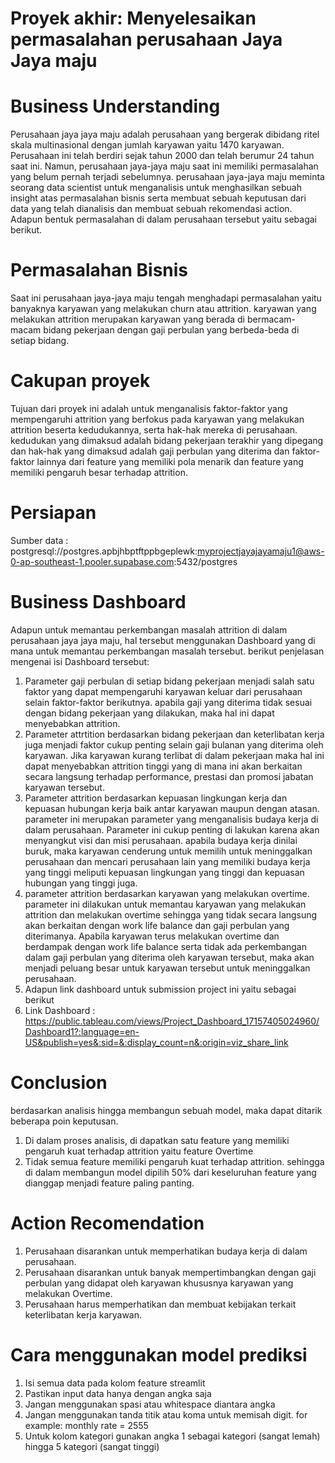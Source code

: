 # Proyek akhir: Menyelesaikan permasalahan perusahaan Jaya Jaya maju
# Business Understanding
Perusahaan jaya jaya maju adalah perusahaan yang bergerak dibidang ritel skala multinasional
dengan jumlah karyawan yaitu 1470 karyawan. Perusahaan ini telah berdiri sejak tahun 2000 dan telah berumur 24 tahun saat ini.
Namun, perusahaan jaya-jaya maju saat ini memiliki permasalahan yang belum pernah terjadi sebelumnya. perusahaan jaya-jaya maju 
meminta seorang data scientist untuk menganalisis untuk menghasilkan sebuah insight atas permasalahan bisnis serta
membuat sebuah keputusan dari data yang telah dianalisis dan membuat sebuah rekomendasi action. 
Adapun bentuk permasalahan di dalam perusahaan tersebut yaitu sebagai berikut.
# Permasalahan Bisnis
Saat ini perusahaan jaya-jaya maju tengah menghadapi permasalahan yaitu banyaknya karyawan yang melakukan churn atau attrition.
karyawan yang melakukan attrition merupakan karyawan yang berada di bermacam-macam bidang pekerjaan dengan gaji perbulan yang berbeda-beda di setiap bidang.
# Cakupan proyek
Tujuan dari proyek ini adalah untuk menganalisis faktor-faktor yang mempengaruhi attrition yang berfokus pada karyawan yang melakukan attrition beserta kedudukannya, serta hak-hak mereka di perusahaan. kedudukan yang dimaksud adalah bidang pekerjaan terakhir yang dipegang dan hak-hak yang dimaksud adalah gaji perbulan yang diterima dan faktor-faktor lainnya dari feature yang memiliki pola menarik dan feature yang memiliki pengaruh besar terhadap attrition.
# Persiapan
Sumber data : postgresql://postgres.apbjhbptftppbgeplewk:myprojectjayajayamaju1@aws-0-ap-southeast-1.pooler.supabase.com:5432/postgres

# Business Dashboard
Adapun untuk memantau perkembangan masalah attrition di dalam perusahaan jaya jaya maju, hal tersebut menggunakan Dashboard yang di mana untuk memantau perkembangan masalah tersebut. berikut penjelasan mengenai isi Dashboard tersebut:
1. Parameter gaji perbulan di setiap bidang pekerjaan menjadi salah satu faktor yang dapat mempengaruhi karyawan keluar dari perusahaan selain faktor-faktor berikutnya. apabila gaji yang diterima tidak sesuai dengan bidang pekerjaan yang dilakukan, maka hal ini dapat menyebabkan attrition.
2. Parameter attrtition berdasarkan bidang pekerjaan dan keterlibatan kerja juga menjadi faktor cukup penting selain gaji bulanan yang diterima oleh karyawan. Jika karyawan kurang terlibat di dalam pekerjaan maka hal ini dapat menyebabkan attrition tinggi yang di mana ini akan berkaitan secara langsung terhadap performance, prestasi dan promosi jabatan karyawan tersebut.
3. Parameter attrition berdasarkan kepuasan lingkungan kerja dan kepuasan hubungan kerja baik antar karyawan maupun dengan atasan. parameter ini merupakan parameter yang menganalisis budaya kerja di dalam perusahaan.  Parameter ini cukup penting di lakukan karena akan menyangkut visi dan misi perusahaan. apabila budaya kerja dinilai buruk, maka karyawan cenderung untuk memilih untuk meninggalkan perusahaan dan mencari perusahaan lain yang memiliki budaya kerja yang tinggi meliputi kepuasan lingkungan yang tinggi dan kepuasan hubungan yang tinggi juga.
4. parameter attrition berdasarkan karyawan yang melakukan overtime. parameter ini dilakukan untuk memantau karyawan yang melakukan attrition dan melakukan overtime sehingga yang tidak secara langsung akan berkaitan dengan work life balance dan gaji perbulan yang diterimanya. Apabila karyawan terus melakukan overtime dan berdampak dengan work life balance serta tidak ada perkembangan dalam gaji perbulan yang diterima oleh karyawan tersebut, maka akan menjadi peluang besar untuk karyawan tersebut untuk meninggalkan perusahaan.
5. Adapun link dashboard untuk submission project ini yaitu sebagai berikut 
6. Link Dashboard : https://public.tableau.com/views/Project_Dashboard_17157405024960/Dashboard1?:language=en-US&publish=yes&:sid=&:display_count=n&:origin=viz_share_link
# Conclusion
berdasarkan analisis hingga membangun sebuah model, maka dapat ditarik beberapa poin keputusan.
1. Di dalam proses analisis, di dapatkan satu feature yang memiliki pengaruh kuat terhadap attrition yaitu feature Overtime
2. Tidak semua feature memiliki pengaruh kuat terhadap attrition. sehingga di dalam membangun model dipilih 50% dari keseluruhan feature yang dianggap menjadi feature paling panting.
# Action Recomendation
1. Perusahaan disarankan untuk memperhatikan budaya kerja di dalam perusahaan.
2. Perusahaan disarankan untuk banyak mempertimbangkan dengan gaji perbulan yang didapat oleh karyawan khususnya karyawan yang melakukan Overtime.
3. Perusahaan harus memperhatikan dan membuat kebijakan terkait keterlibatan kerja karyawan.

# Cara menggunakan model prediksi
1. Isi semua data pada kolom feature streamlit
2. Pastikan input data hanya dengan angka saja
3. Jangan menggunakan spasi atau whitespace diantara angka
4. Jangan menggunakan tanda titik atau koma untuk memisah digit. for example: monthly rate = 2555
5. Untuk kolom kategori gunakan angka 1 sebagai kategori (sangat lemah) hingga 5 kategori (sangat tinggi)

